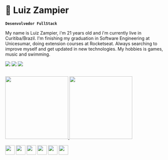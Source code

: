 # 👾 Luiz Zampier

**`Desenvolvedor FullStack`**

My name is Luiz Zampier, i'm 21 years old and i'm currently live in Curitiba/Brazil. I'm finishing my graduation in Software Engineering at Unicesumar, doing extension courses at Rocketseat. Always searching to improve myself and get updated in new technologies. My hobbies is games, music and swimming.

<div>
  <a href="https://mail.google.com/mail/u/0/#inbox?compose=GTvVlcSBnptrnlhtLJsJkLXKnqnGztzSMTVsZxfDrkRVjKVBgxNRKTThpqsZQvCWRgVBWlbDwMGrM"><img src="https://img.shields.io/badge/Gmail-D14836?style=for-the-badge&logo=gmail&logoColor=white"></a>
  <a href="https://www.linkedin.com/in/luiz-zampier-504991232"><img src="https://img.shields.io/badge/LinkedIn-0077B5?style=for-the-badge&logo=linkedin&logoColor=white"></a>
  <a href="https://www.instagram.com/luizzampier_"><img src="https://img.shields.io/badge/Instagram-E4405F?style=for-the-badge&logo=instagram&logoColor=white"></a>
</div>

## 

<div>
  <a href="https://github.com/LuizZampier">
  <img height="200em" src="https://github-readme-streak-stats.herokuapp.com/?user=LuizZampier&theme=neon&hide_border=false">
  <img height="200em" src="https://github-readme-stats.vercel.app/api/top-langs/?username=LuizZampier&layout=compact&langs_count=16&theme=dracula">
</div>
    
<br>

<div style="display: inline-block">
  <img align="center" height=30 width=30 src="https://cdn.jsdelivr.net/gh/devicons/devicon@latest/icons/html5/html5-plain.svg" />     
  <img align="center" height=30 width=30 src="https://cdn.jsdelivr.net/gh/devicons/devicon@latest/icons/css3/css3-original.svg" />
  <img align="center" height=30 width=30 src="https://cdn.jsdelivr.net/gh/devicons/devicon@latest/icons/typescript/typescript-original.svg" />
  <img align="center" height=30 width=30 src="https://cdn.jsdelivr.net/gh/devicons/devicon@latest/icons/nodejs/nodejs-plain-wordmark.svg" />
  <img align="center" height=30 width=30 src="https://cdn.jsdelivr.net/gh/devicons/devicon@latest/icons/react/react-original.svg" />         
  <img align="center" height=30 width=30 src="https://cdn.jsdelivr.net/gh/devicons/devicon@latest/icons/csharp/csharp-plain.svg" />         
</div>
